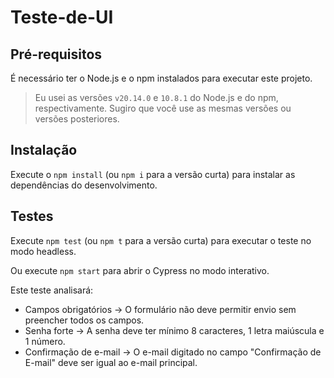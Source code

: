 # Teste-de-UI

## Pré-requisitos

É necessário ter o Node.js e o npm instalados para executar este projeto.

> Eu usei as versões `v20.14.0` e `10.8.1` do Node.js e do npm, respectivamente. Sugiro que você use as mesmas versões ou versões posteriores.

## Instalação

Execute o `npm install` (ou `npm i` para a versão curta) para instalar as dependências do desenvolvimento.

## Testes

Execute `npm test` (ou `npm t` para a versão curta) para executar o teste no modo headless.

Ou execute `npm start` para abrir o Cypress no modo interativo.

Este teste analisará:

- Campos obrigatórios → O formulário não deve permitir envio sem preencher todos os campos.
- Senha forte → A senha deve ter mínimo 8 caracteres, 1 letra maiúscula e 1 número.
- Confirmação de e-mail → O e-mail digitado no campo "Confirmação de E-mail" deve ser igual ao e-mail principal.

